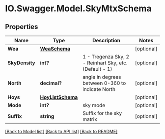 # IO.Swagger.Model.SkyMtxSchema
## Properties

Name | Type | Description | Notes
------------ | ------------- | ------------- | -------------
**Wea** | [**WeaSchema**](WeaSchema.md) |  | [optional] 
**SkyDensity** | **int?** | 1 - Tregenza Sky, 2 - Reinhart Sky, etc. (Default - 1) | [optional] 
**North** | **decimal?** | angle in degrees between 0-360 to indicate North | [optional] 
**Hoys** | [**HoyListSchema**](HoyListSchema.md) |  | [optional] 
**Mode** | **int?** | sky mode | [optional] 
**Suffix** | **string** | Suffix for the sky matrix | [optional] 

[[Back to Model list]](../README.md#documentation-for-models) [[Back to API list]](../README.md#documentation-for-api-endpoints) [[Back to README]](../README.md)

